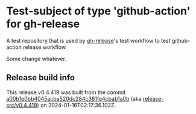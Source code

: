 # Test-subject of type 'github-action' for gh-release

A test repository that is used by [gh-release](https://github.com/kattecon/gh-release)'s test workflow to test github-action release workflow.

Some change whatever.


## Release build info

This release v0.4.419 was built from the commit [a00b1e0bb4045acba520dc284c381fe4cbab1a0b](https://github.com/kattecon/gh-release-test-ga/tree/a00b1e0bb4045acba520dc284c381fe4cbab1a0b) (aka [release-src/v0.4.419](https://github.com/kattecon/gh-release-test-ga/tree/release-src/v0.4.419)) on 2024-01-16T02:17:36.102Z.
        